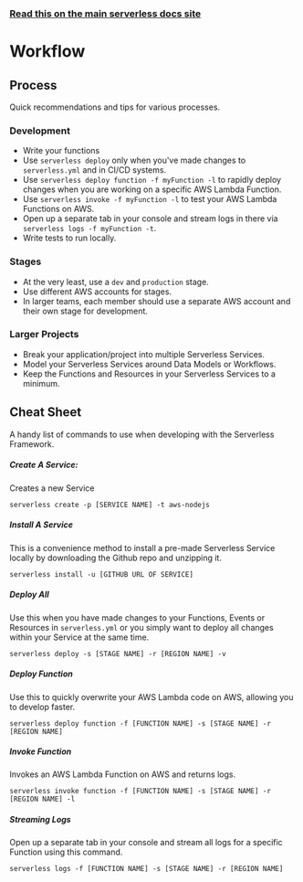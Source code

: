 <!--
title: Serverless Framework Guide - AWS Lambda - Workflow
menuText: Workflow
menuOrder: 13
description: A guide and cheatsheet containing CLI commands and workflow recommendations.
layout: Doc
-->

<!-- DOCS-SITE-LINK:START automatically generated  -->
### [Read this on the main serverless docs site](https://www.serverless.com/framework/docs/providers/aws/guide/workflow)
<!-- DOCS-SITE-LINK:END -->

# Workflow

## Process
Quick recommendations and tips for various processes.
### Development
* Write your functions
* Use `serverless deploy` only when you've made changes to `serverless.yml` and in CI/CD systems.
* Use `serverless deploy function -f myFunction -l` to rapidly deploy changes when you are working on a specific AWS Lambda Function.
* Use `serverless invoke -f myFunction -l` to test your AWS Lambda Functions on AWS.
* Open up a separate tab in your console and stream logs in there via `serverless logs -f myFunction -t`.
* Write tests to run locally.
### Stages
* At the very least, use a `dev` and `production` stage.
* Use different AWS accounts for stages.
* In larger teams, each member should use a separate AWS account and their own stage for development.
### Larger Projects
* Break your application/project into multiple Serverless Services.
* Model your Serverless Services around Data Models or Workflows.
* Keep the Functions and Resources in your Serverless Services to a minimum.

## Cheat Sheet
A handy list of commands to use when developing with the Serverless Framework.

##### Create A Service:
Creates a new Service
```
serverless create -p [SERVICE NAME] -t aws-nodejs
```

##### Install A Service
This is a convenience method to install a pre-made Serverless Service locally by downloading the Github repo and unzipping it.
```
serverless install -u [GITHUB URL OF SERVICE]
```

##### Deploy All
Use this when you have made changes to your Functions, Events or Resources in `serverless.yml` or you simply want to deploy all changes within your Service at the same time.
```
serverless deploy -s [STAGE NAME] -r [REGION NAME] -v
```

##### Deploy Function
Use this to quickly overwrite your AWS Lambda code on AWS, allowing you to develop faster.
```
serverless deploy function -f [FUNCTION NAME] -s [STAGE NAME] -r [REGION NAME]
```

##### Invoke Function
Invokes an AWS Lambda Function on AWS and returns logs.
```
serverless invoke function -f [FUNCTION NAME] -s [STAGE NAME] -r [REGION NAME] -l
```

##### Streaming Logs
Open up a separate tab in your console and stream all logs for a specific Function using this command.
```
serverless logs -f [FUNCTION NAME] -s [STAGE NAME] -r [REGION NAME]
```